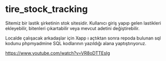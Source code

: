 # tire_stock_tracking


Sitemiz bir lastik şirketinin stok sitesidir. Kullanıcı giriş yapıp gelen lastikleri ekleyebilir, bitenleri çıkartabilir veya mevcut adetini değiştirebilir.

Localde çalışacak arkadaşlar için Xapp ı açtıktan sonra repoda bulunan sql kodunu phpmyadmine SQL kodlarının yazıldığı alana yaptıştırıyoruz.

https://www.youtube.com/watch?v=VR8oDTTEsIg

